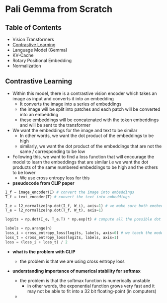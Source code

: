 # Pali Gemma from Scratch

## Table of Contents

- Vision Transformers
- [Contrastive Learning](#contrastive-learning)
- Language Model (Gemma)
- KV-Cache
- Rotary Positional Embedding
- Normalization


## Contrastive Learning
- Within this model, there is a contrastive vision encoder which takes an image as input and converts it into an embedding
    - It converts the image into a series of embeddings
    - the image will be split into patches and each patch will be converted into an embedding
    - these embeddings will be concatenated with the token embeddings and will be sent to the transformer
- We want the embeddings for the image and text to be similar
    - In other words, we want the dot product of the embeddings to be high 
    - similarly, we want the dot product of the embeddings that are not the same / corresponding to be low
- Following this, we want to find a loss function that will encourage the model to learn the embeddings that are similar i.e we want the dot products of the same numbered embeddings to be high and the others to be lower
    - We use cross entropy loss for this
- **pseudocode from CLIP paper**

```python
I_f = image_encoder(I) # convert the image into embeddings
T_f = text_encoder(T) # convert the text into embeddings

I_e = l2_normalize(np.dot(I_f, W_i), axis=1) # we make sure both emebeddings are normalized and have the same dimension
T_e = l2_normalize(np.dot(T_f, W_t), axis=1)

logits = np.dot(I_e, T_e.T) * np.exp(t) # compute all the possible dot products

labels = np.arange(n)
loss_i = cross_entropy_loss(logits, labels, axis=0) # we teach the model which items in each row / column are similar and needs to be maximized
loss_t = cross_entropy_loss(logits, labels, axis=1)
loss = (loss_i + loss_t) / 2
```
- **what is the problem with CLIP**
    - the problem is that we are using cross entropy loss

- **understanding importance of numerical stability for softmax**
    - the problem is that the softmax function is numerically unstable
        - in other words, the exponential function grows very fast and it may not be able to fit into a 32 bit floating-point (in computers)
    - 